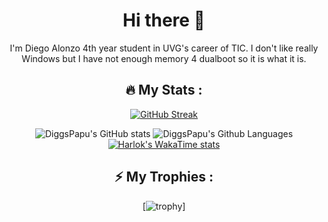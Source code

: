 <!--
**DiggsPapu/DiggsPapu** is a ✨ _special_ ✨ repository because its `README.md` (this file) appears on your GitHub profile.

Here are some ideas to get you started:

- 🔭 I’m currently working on ...
- 🌱 I’m currently learning ...
- 👯 I’m looking to collaborate on ...
- 🤔 I’m looking for help with ...
- 💬 Ask me about ...
- 📫 How to reach me: ...
- 😄 Pronouns: ...
- ⚡ Fun fact: ...
-->
<div align="center">
  
 # Hi there 👋

I'm Diego Alonzo 4th year student in UVG's career of TIC. I don't like really Windows but I have not enough memory 4 dualboot so it is what it is.
  
## :fire: My Stats :

[![GitHub Streak](http://github-readme-streak-stats.herokuapp.com?user=diggspapu&theme=dark&background=000000)](https://git.io/streak-stats)

![DiggsPapu's GitHub stats](https://github-readme-stats.vercel.app/api?username=diggspapu&show_icons=true&theme=radical)
![DiggsPapu's Github Languages](https://github-readme-stats.vercel.app/api/top-langs?username=diggspapu&show_icons=true&locale=en&layout=compact)
[![Harlok's WakaTime stats](https://github-readme-stats.vercel.app/api/wakatime?username=diggspapu)](https://github.com/anuraghazra/github-readme-stats)
## ⚡ My Trophies :
[![trophy](https://github-profile-trophy.vercel.app/?username=diggspapu&theme=onedark)]
</div>
